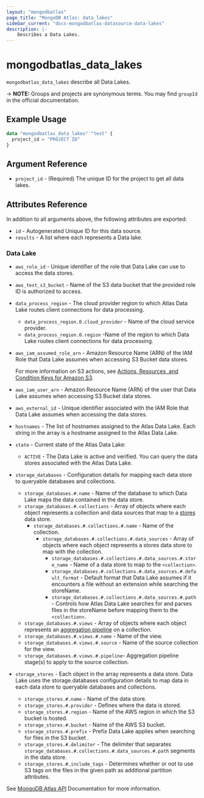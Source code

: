 ```yaml
---
layout: "mongodbatlas"
page_title: "MongoDB Atlas: data_lakes"
sidebar_current: "docs-mongodbatlas-datasource-data-lakes"
description: |-
    Describes a Data Lakes.
---
```


# mongodbatlas_data_lakes

`mongodbatlas_data_lakes` describe all Data Lakes.


-> **NOTE:** Groups and projects are synonymous terms. You may find `groupId` in the official documentation.

## Example Usage

```terraform
data "mongodbatlas_data_lakes" "test" {
  project_id = "PROJECT ID"
}
```

## Argument Reference

* `project_id` - (Required) The unique ID for the project to get all data lakes.

## Attributes Reference

In addition to all arguments above, the following attributes are exported:

* `id` - Autogenerated Unique ID for this data source.
* `results` - A list where each represents a Data lake.


### Data Lake

* `aws_role_id` - Unique identifier of the role that Data Lake can use to access the data stores.
* `aws_test_s3_bucket` - Name of the S3 data bucket that the provided role ID is authorized to access.
* `data_process_region` - The cloud provider region to which Atlas Data Lake routes client connections for data processing.
  * `data_process_region.0.cloud_provider` - Name of the cloud service provider.
  * `data_process_region.0.region` -Name of the region to which Data Lake routes client connections for data processing.
* `aws_iam_assumed_role_arn` - Amazon Resource Name (ARN) of the IAM Role that Data Lake assumes when accessing S3 Bucket data stores.

  For more information on S3 actions, see [Actions, Resources, and Condition Keys for Amazon S3](https://docs.aws.amazon.com/service-authorization/latest/reference/list_amazons3.html).

* `aws_iam_user_arn` - Amazon Resource Name (ARN) of the user that Data Lake assumes when accessing S3 Bucket data stores.
* `aws_external_id` - Unique identifier associated with the IAM Role that Data Lake assumes when accessing the data stores.
* `hostnames` - The list of hostnames assigned to the Atlas Data Lake. Each string in the array is a hostname assigned to the Atlas Data Lake.
* `state` - Current state of the Atlas Data Lake:
  * `ACTIVE` - The Data Lake is active and verified. You can query the data stores associated with the Atlas Data Lake.
* `storage_databases` - Configuration details for mapping each data store to queryable databases and collections.
  * `storage_databases.#.name` - Name of the database to which Data Lake maps the data contained in the data store.
  * `storage_databases.#.collections` -     Array of objects where each object represents a collection and data sources that map to a [stores](https://docs.mongodb.com/datalake/reference/format/data-lake-configuration#mongodb-datalakeconf-datalakeconf.stores) data store.
    * `storage_databases.#.collections.#.name` - Name of the collection.
      * `storage_databases.#.collections.#.data_sources` -     Array of objects where each object represents a stores data store to map with the collection.
        * `storage_databases.#.collections.#.data_sources.#.store_name` -     Name of a data store to map to the `<collection>`.
        * `storage_databases.#.collections.#.data_sources.#.default_format` - Default format that Data Lake assumes if it encounters a file without an extension while searching the storeName.
        * `storage_databases.#.collections.#.data_sources.#.path` - Controls how Atlas Data Lake searches for and parses files in the storeName before mapping them to the `<collection>`.
  * `storage_databases.#.views` -     Array of objects where each object represents an [aggregation pipeline](https://docs.mongodb.com/manual/core/aggregation-pipeline/#id1) on a collection.
  * `storage_databases.#.views.#.name` - Name of the view.
  * `storage_databases.#.views.#.source` -  Name of the source collection for the view.
  * `storage_databases.#.views.#.pipeline`- Aggregation pipeline stage(s) to apply to the source collection.
* `storage_stores` - Each object in the array represents a data store. Data Lake uses the storage.databases configuration details to map data in each data store to queryable databases and collections.
  * `storage_stores.#.name` - Name of the data store.
  * `storage_stores.#.provider` - Defines where the data is stored.
  * `storage_stores.#.region` - Name of the AWS region in which the S3 bucket is hosted.
  * `storage_stores.#.bucket` - Name of the AWS S3 bucket.
  * `storage_stores.#.prefix` - Prefix Data Lake applies when searching for files in the S3 bucket .
  * `storage_stores.#.delimiter` - The delimiter that separates `storage_databases.#.collections.#.data_sources.#.path` segments in the data store.
  * `storage_stores.#.include_tags` - Determines whether or not to use S3 tags on the files in the given path as additional partition attributes.

See [MongoDB Atlas API](https://docs.mongodb.com/datalake/reference/api/dataLakes-get-all-tenants) Documentation for more information.